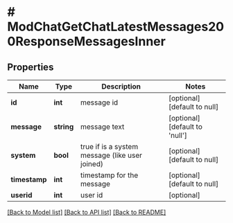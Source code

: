 # # ModChatGetChatLatestMessages200ResponseMessagesInner

## Properties

Name | Type | Description | Notes
------------ | ------------- | ------------- | -------------
**id** | **int** | message id | [optional] [default to null]
**message** | **string** | message text | [optional] [default to 'null']
**system** | **bool** | true if is a system message (like user joined) | [optional] [default to null]
**timestamp** | **int** | timestamp for the message | [optional] [default to null]
**userid** | **int** | user id | [optional]

[[Back to Model list]](../../README.md#models) [[Back to API list]](../../README.md#endpoints) [[Back to README]](../../README.md)

